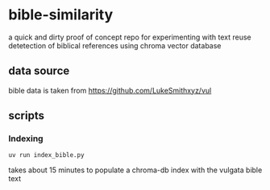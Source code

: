 # bible-similarity

a quick and dirty proof of concept repo for experimenting with text reuse detetection of biblical references using chroma vector database

## data source

bible data is taken from https://github.com/LukeSmithxyz/vul

## scripts

### Indexing

```shell
uv run index_bible.py
```

takes about 15 minutes to populate a chroma-db index with the vulgata bible text

